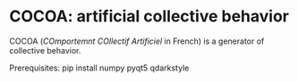 # COCOA: artificial collective behavior

COCOA (*COmportemnt COllectif Artificiel* in French) is a generator of collective behavior.

Prerequisites:
pip install numpy pyqt5 qdarkstyle